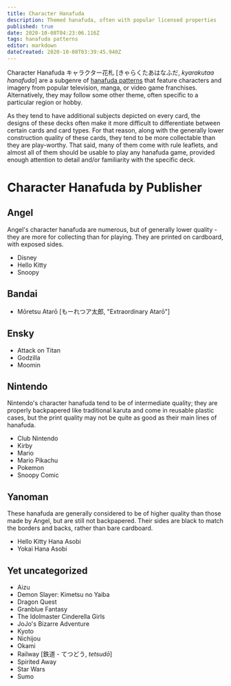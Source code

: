 ```yaml
---
title: Character Hanafuda
description: Themed hanafuda, often with popular licensed properties
published: true
date: 2020-10-08T04:23:06.116Z
tags: hanafuda patterns
editor: markdown
dateCreated: 2020-10-08T03:39:45.940Z
---
```


Character Hanafuda キャラクター花札 [きゃらくたあはなふだ, *kyarakutaa hanafuda*] are a subgenre of [hanafuda patterns](/en/hanafuda/patterns) that feature characters and imagery from popular television, manga, or video game franchises. Alternatively, they may follow some other theme, often specific to a particular region or hobby.

As they tend to have additional subjects depicted on every card, the designs of these decks often make it more difficult to differentiate between certain cards and card types. For that reason, along with the generally lower construction quality of these cards, they tend to be more collectable than they are play-worthy. That said, many of them come with rule leaflets, and almost all of them should be usable to play any hanafuda game, provided enough attention to detail and/or familiarity with the specific deck.

# Character Hanafuda by Publisher

## Angel
Angel's character hanafuda are numerous, but of generally lower quality - they are more for collecting than for playing. They are printed on cardboard, with exposed sides.
- Disney
- Hello Kitty
- Snoopy

## Bandai
- Mōretsu Atarō [もーれつア太郎, "Extraordinary Atarō"]

## Ensky
- Attack on Titan
- Godzilla
- Moomin

## Nintendo
Nintendo's character hanafuda tend to be of intermediate quality; they are properly backpapered like traditional karuta and come in reusable plastic cases, but the print quality may not be quite as good as their main lines of hanafuda.
- Club Nintendo
- Kirby
- Mario
- Mario Pikachu
- Pokemon
- Snoopy Comic

## Yanoman
These hanafuda are generally considered to be of higher quality than those made by Angel, but are still not backpapered. Their sides are black to match the borders and backs, rather than bare cardboard.
- Hello Kitty Hana Asobi
- Yokai Hana Asobi


## Yet uncategorized
- Aizu
- Demon Slayer: Kimetsu no Yaiba
- Dragon Quest
- Granblue Fantasy
- The Idolmaster Cinderella Girls
- JoJo's Bizarre Adventure
- Kyoto
- Nichijou
- Okami
- Railway [鉄道 - てつどう, *tetsudō*]
- Spirited Away
- Star Wars
- Sumo
